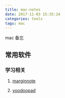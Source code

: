 ```yaml
---
title: mac-notes
date: 2017-11-03 15:35:24
categories: tools
tags: mac
---
```

mac 备忘
<!--more-->

## 常用软件

### 学习相关

1. [marginnote](https://marginnote.com/?lang=zh-hans)

2. [voodoopad](https://plausible.coop/store)
